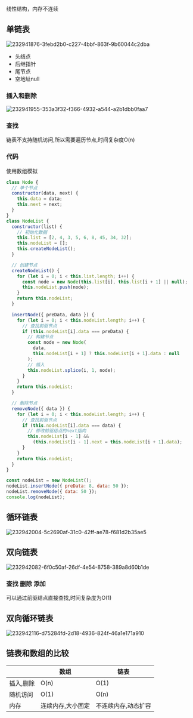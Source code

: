 线性结构，内存不连续

## 单链表
![232941876-3febd2b0-c227-4bbf-863f-9b60044c2dba](https://github.com/user-attachments/assets/7c5e8d16-4723-4afb-ba50-291f79d08573)

- 头结点
- 后继指针
- 尾节点
- 空地址null

### 插入和删除
![232941955-353a3f32-f366-4932-a544-a2b1dbb0faa7](https://github.com/user-attachments/assets/03debb37-51e6-47ae-9380-54f81f8d788c)

### 查找

链表不支持随机访问,所以需要遍历节点,时间复杂度O(n)

### 代码

使用数组模拟

```jsx
class Node {
  // 单个节点
  constructor(data, next) {
    this.data = data;
    this.next = next;
  }
}
class NodeList {
  constructor(list) {
    // 初始化数据
    this.list = [2, 4, 3, 5, 6, 8, 45, 34, 32];
    this.nodeList = [];
    this.createNodeList();
  }

  // 创建节点
  createNodeList() {
    for (let i = 0; i < this.list.length; i++) {
      const node = new Node(this.list[i], this.list[i + 1] || null);
      this.nodeList.push(node);
    }
    return this.nodeList;
  }

  insertNode({ preData, data }) {
    for (let i = 0; i < this.nodeList.length; i++) {
      // 查找前驱节点
      if (this.nodeList[i].data === preData) {
        // 构建节点
        const node = new Node(
          data,
          this.nodeList[i + 1] ? this.nodeList[i + 1].data : null
        );
        // 插入
        this.nodeList.splice(i, 1, node);
      }
    }
    return this.nodeList;
  }

  // 删除节点
  removeNode({ data }) {
    for (let i = 0; i < this.nodeList.length; i++) {
      // 查找前驱节点
      if (this.nodeList[i].data === data) {
        // 修改前驱结点的next指向
        this.nodeList[i - 1] &&
          (this.nodeList[i - 1].next = this.nodeList[i + 1].data);
      }
    }
    return this.nodeList;
  }
}

const nodeList = new NodeList();
nodeList.insertNode({ preData: 8, data: 50 });
nodeList.removeNode({ data: 50 });
console.log(nodeList);
```

## 循环链表
![232942004-5c2690af-31c0-42ff-ae78-f681d2b35ae5](https://github.com/user-attachments/assets/76cb6b29-b76a-4a07-a0dd-0534cb587717)

## 双向链表
![232942082-6f0c50af-26df-4e54-8758-389a8d60b1de](https://github.com/user-attachments/assets/a20c1a11-6433-45ad-9db4-9bcab4ae275f)


### 查找 删除 添加

可以通过前驱结点直接查找,时间复杂度为O(1)

## 双向循环链表
![232942116-d75284fd-2d18-4936-824f-46a1e171a910](https://github.com/user-attachments/assets/1d5e7db9-41e4-4b6d-81a5-416518b9199c)

## 链表和数组的比较

| | 数组| 链表|
|--------|--------|--------|
| 插入,删除| O(n)| O(1)|
| 随机访问| O(1)| O(n)|
| 内存| 连续内存,大小固定| 不连续内存,动态扩容|


